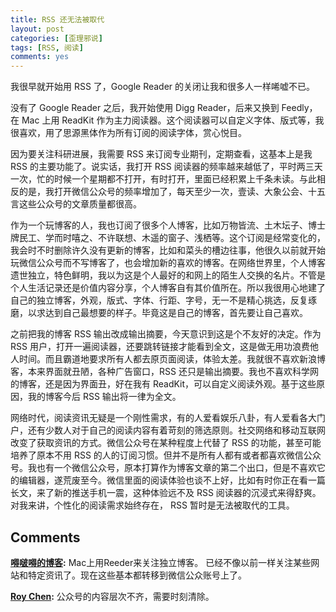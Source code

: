 ```yaml
---
title: RSS 还无法被取代
layout: post
categories: [歪理邪说]
tags: [RSS, 阅读]
comments: yes
---
```



我很早就开始用 RSS 了，Google Reader 的关闭让我和很多人一样唏嘘不已。 

没有了 Google Reader 之后，我开始使用 Digg Reader，后来又换到 Feedly，在 Mac 上用 ReadKit 作为主力阅读器。这个阅读器可以自定义字体、版式等，我很喜欢，用了思源黑体作为所有订阅的阅读字体，赏心悦目。 

因为要关注科研进展，我需要 RSS 来订阅专业期刊，定期查看，这基本上是我 RSS 的主要功能了。说实话，我打开 RSS 阅读器的频率越来越低了，平时两三天一次，忙的时候一个星期都不打开，有时打开，里面已经积累上千条未读。与此相反的是，我打开微信公众号的频率增加了，每天至少一次，壹读、大象公会、十五言这些公众号的文章质量都很高。 

作为一个玩博客的人，我也订阅了很多个人博客，比如万物皆流、土木坛子、博士牌民工、学而时嘻之、不许联想、木遥的窗子、浅栖等。这个订阅是经常变化的，我会时不时删除许久没有更新的博客，比如和菜头的槽边往事，他很久以前就开始玩微信公众号而不写博客了，也会增加新的喜欢的博客。在网络世界里，个人博客遗世独立，特色鲜明，我以为这是个人最好的和网上的陌生人交换的名片。不管是个人生活记录还是价值内容分享，个人博客自有其价值所在。所以我很用心地建了自己的独立博客，外观，版式、字体、行距、字号，无一不是精心挑选，反复琢磨，以求达到自己最想要的样子。毕竟这是自己的博客，首先要让自己喜欢。 

之前把我的博客 RSS 输出改成输出摘要，今天意识到这是个不友好的决定。作为 RSS 用户，打开一遍阅读器，还要跳转链接才能看到全文，这是做无用功浪费他人时间。而且霸道地要求所有人都去原页面阅读，体验太差。我就很不喜欢新浪博客，本来界面就丑陋，各种广告窗口，RSS 还只是输出摘要。我也不喜欢科学网的博客，还是因为界面丑，好在我有 ReadKit，可以自定义阅读外观。基于这些原因，我的博客今后 RSS 输出将一律为全文。 

网络时代，阅读资讯无疑是一个刚性需求，有的人爱看娱乐八卦，有人爱看各大门户，还有少数人对于自己的阅读内容有着苛刻的筛选原则。社交网络和移动互联网改变了获取资讯的方式。微信公众号在某种程度上代替了 RSS 的功能，甚至可能培养了原本不用 RSS 的人的订阅习惯。但并不是所有人都有或者都喜欢微信公众号。我也有一个微信公众号，原本打算作为博客文章的第二个出口，但是不喜欢它的编辑器，遂荒废至今。微信里面的阅读体验也谈不上好，比如有时你正在看一篇长文，来了新的推送手机一震，这种体验远不及 RSS 阅读器的沉浸式来得舒爽。对我来讲，个性化的阅读需求始终存在， RSS 暂时是无法被取代的工具。

## Comments

**[嘚啵嘚的博客](#37573 "2015-05-02 19:18:54"):** Mac上用Reeder来关注独立博客。 已经不像以前一样关注某些网站和特定资讯了。现在这些基本都转移到微信公众账号上了。

**[Roy Chen](#86890 "2016-05-14 15:01:00"):** 公众号的内容层次不齐，需要时刻清除。

